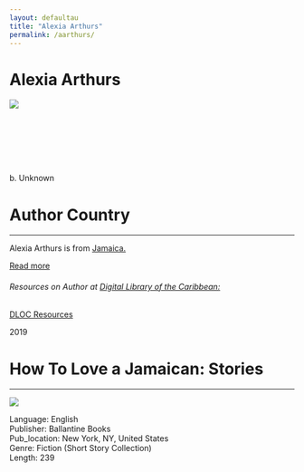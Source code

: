 ```yaml
---
layout: defaultau
title: "Alexia Arthurs"
permalink: /aarthurs/
---
```

<!-- partial:index.partial.html -->
<div class="content">
    <h1>Alexia Arthurs</h1>
    <div class="quote">
        <div><img src="https://www.miamibookfair.com/wp-content/uploads/2018/09/arthurs_alexia.jpg" class="logo"></div>
    </div>
    <div class="timeline">
        <div style="padding-bottom:100px;"></div>
        <div class="block">
            <div class="date right"><p class="right">b. Unknown</p></div>
            <div class="dot"></div>
            <div class="left first">
            <div class="author_country">
                <h1>Author Country</h1><hr>
          <div class="aclocation">  <p>Alexia Arthurs is from <a href="{{ site.baseurl }}/4">Jamaica.</a></p></div>
              <div class="acreadmore">  <a href="https://en.wikipedia.org/wiki/Alexia_Arthurs" target="_blank">Read more</a></div>
              <div class="aclocation">  <h6>Resources on Author at <a href="https://dloc.com">Digital Library of the Caribbean:</a></h6></div> 
            <div class="dlocresources"><a href="https://www.dloc.com/AA00090268/00047/pdf" target="_blank">DLOC Resources</a></div>
            </div>
            </div>
        </div>
        <div class="block">
            <div class="date left"><p class="left">2019</p></div>
            <div class="dot"></div>
            <div class="right hide">
                <h1>How To Love a Jamaican: Stories</h1><hr>
                <p><img src="https://m.media-amazon.com/images/I/61s1oqcESuL.jpg"></p>
                <p>
                Language: English <br/>
                Publisher: Ballantine Books  <br/>
                Pub_location: New York, NY, United States <br/>
                Genre: Fiction (Short Story Collection) <br/>
                Length: 239 <br/>                </p>
            </div>
        </div>
        </div>
        </div>
  <!-- partial -->
<script src='https://cdnjs.cloudflare.com/ajax/libs/jquery/3.1.1/jquery.min.js'></script><script  src="{{ site.baseurl }}/assets/js/authorscript.js"></script>

